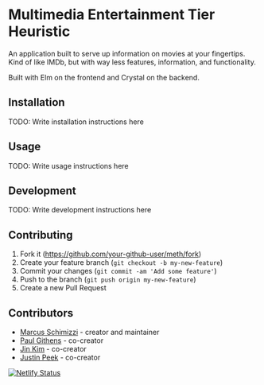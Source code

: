 # Multimedia Entertainment Tier Heuristic

An application built to serve up information on movies at your fingertips. Kind of like IMDb, but with way less features, information, and functionality.

Built with Elm on the frontend and Crystal on the backend.

## Installation

TODO: Write installation instructions here

## Usage

TODO: Write usage instructions here

## Development

TODO: Write development instructions here

## Contributing

1. Fork it (<https://github.com/your-github-user/meth/fork>)
2. Create your feature branch (`git checkout -b my-new-feature`)
3. Commit your changes (`git commit -am 'Add some feature'`)
4. Push to the branch (`git push origin my-new-feature`)
5. Create a new Pull Request

## Contributors

- [Marcus Schimizzi](https://github.com/schimizzimj) - creator and maintainer
- [Paul Githens](https://github.com/pgithens) - co-creator
- [Jin Kim](https://github.com/jinkim172) - co-creator
- [Justin Peek](https://github.com/peekmeister) - co-creator

[![Netlify Status](https://api.netlify.com/api/v1/badges/00011869-019c-4220-8453-3851a1a21e4b/deploy-status)](https://app.netlify.com/sites/multimediaentertainmenttierheuristic/deploys)
